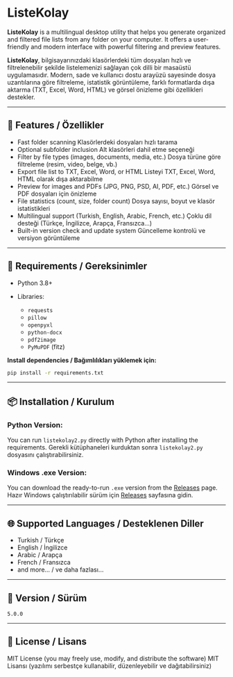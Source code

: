 # ListeKolay

**ListeKolay** is a multilingual desktop utility that helps you generate organized and filtered file lists from any folder on your computer. It offers a user-friendly and modern interface with powerful filtering and preview features.

**ListeKolay**, bilgisayarınızdaki klasörlerdeki tüm dosyaları hızlı ve filtrelenebilir şekilde listelemenizi sağlayan çok dilli bir masaüstü uygulamasıdır. Modern, sade ve kullanıcı dostu arayüzü sayesinde dosya uzantılarına göre filtreleme, istatistik görüntüleme, farklı formatlarda dışa aktarma (TXT, Excel, Word, HTML) ve görsel önizleme gibi özellikleri destekler.

---

## 🚀 Features / Özellikler

* Fast folder scanning
  Klasörlerdeki dosyaları hızlı tarama
* Optional subfolder inclusion
  Alt klasörleri dahil etme seçeneği
* Filter by file types (images, documents, media, etc.)
  Dosya türüne göre filtreleme (resim, video, belge, vb.)
* Export file list to TXT, Excel, Word, or HTML
  Listeyi TXT, Excel, Word, HTML olarak dışa aktarabilme
* Preview for images and PDFs (JPG, PNG, PSD, AI, PDF, etc.)
  Görsel ve PDF dosyaları için önizleme
* File statistics (count, size, folder count)
  Dosya sayısı, boyut ve klasör istatistikleri
* Multilingual support (Turkish, English, Arabic, French, etc.)
  Çoklu dil desteği (Türkçe, İngilizce, Arapça, Fransızca...)
* Built-in version check and update system
  Güncelleme kontrolü ve versiyon görüntüleme

---

## 🧰 Requirements / Gereksinimler

* Python 3.8+
* Libraries:

  * `requests`
  * `pillow`
  * `openpyxl`
  * `python-docx`
  * `pdf2image`
  * `PyMuPDF` (fitz)

**Install dependencies / Bağımlılıkları yüklemek için:**

```bash
pip install -r requirements.txt
```

---

## 📦 Installation / Kurulum

### Python Version:

You can run `listekolay2.py` directly with Python after installing the requirements.
Gerekli kütüphaneleri kurduktan sonra `listekolay2.py` dosyasını çalıştırabilirsiniz.

### Windows .exe Version:

You can download the ready-to-run `.exe` version from the [Releases](https://github.com/muallimun/listekolay/releases/) page.
Hazır Windows çalıştırılabilir sürüm için [Releases](https://github.com/muallimun/listekolay/releases/) sayfasına gidin.

---

## 🌐 Supported Languages / Desteklenen Diller

* Turkish / Türkçe
* English / İngilizce
* Arabic / Arapça
* French / Fransızca
* and more... / ve daha fazlası...

---

## 📁 Version / Sürüm

`5.0.0`

---

## 📄 License / Lisans

MIT License (you may freely use, modify, and distribute the software)
MIT Lisansı (yazılımı serbestçe kullanabilir, düzenleyebilir ve dağıtabilirsiniz)
